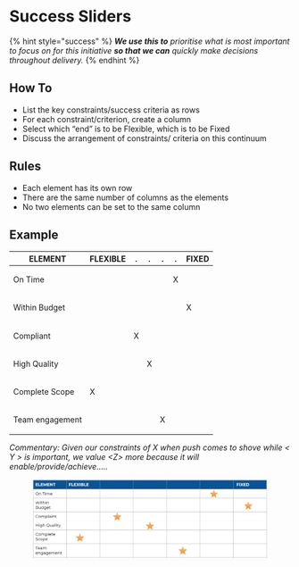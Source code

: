 # Success Sliders

{% hint style="success" %}
_**We use this to** prioritise what is most important to focus on for this initiative **so that we can** quickly make decisions throughout delivery._&#x20;
{% endhint %}

## How To

* List the key constraints/success criteria as rows
* For each constraint/criterion, create a column
* Select which “end” is to be Flexible, which is to be Fixed
* Discuss the arrangement of constraints/ criteria on this continuum

## Rules

* Each element has its own row
* There are the same number of columns as the elements
* No two elements can be set to the same column

## Example  <a href="#template-successsliders-example" id="template-successsliders-example"></a>

| ELEMENT         | FLEXIBLE    | .           | .           | .           | .           | FIXED       |
| --------------- | ----------- | ----------- | ----------- | ----------- | ----------- | ----------- |
| On Time         | <p><br></p> | <p><br></p> | <p><br></p> | <p><br></p> | X           | <p><br></p> |
| Within Budget   | <p><br></p> | <p><br></p> | <p><br></p> | <p><br></p> | <p><br></p> | X           |
| Compliant       | <p><br></p> | X           | <p><br></p> | <p><br></p> | <p><br></p> | <p><br></p> |
| High Quality    | <p><br></p> | <p><br></p> | X           | <p><br></p> | <p><br></p> | <p><br></p> |
| Complete Scope  | X           | <p><br></p> | <p><br></p> | <p><br></p> | <p><br></p> | <p><br></p> |
| Team engagement | <p><br></p> | <p><br></p> | <p><br></p> | X           | <p><br></p> | <p><br></p> |

_Commentary: Given our constraints of X when push comes to shove while <  Y  > is important, we value \<Z> more because it will enable/provide/achieve….._

<figure><img src="../../.gitbook/assets/image (25).png" alt=""><figcaption></figcaption></figure>

